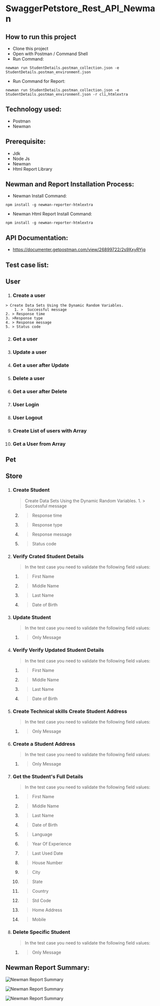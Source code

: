 # SwaggerPetstore_Rest_API_Newman

## How to run this project
- Clone this project
- Open with Postman / Command Shell
- Run Command:  
```console 
newman run StudentDetails.postman_collection.json -e StudentDetails.postman_environment.json 
```
- Run Command for Report: 
```console 
newman run StudentDetails.postman_collection.json -e StudentDetails.postman_environment.json -r cli,htmlextra
```

## Technology used:
- Postman
- Newman

## Prerequisite:
- Jdk
- Node Js
- Newman
- Html Report Library

## Newman and Report Installation Process:
- Newman Install Command:
```console
npm install -g newman-reporter-htmlextra
```
- Newman Html Report Install Command:
```console
npm install -g newman-reporter-htmlextra
```

## API Documentation:
- https://documenter.getpostman.com/view/26899722/2s9XxyRYjq

## Test case list:
## User
   1. ### Create a user
   	> Create Data Sets Using the Dynamic Random Variables.
    	1. >  Successful message
	2. > Response time
	3. >Response type
	4. > Response message
	5. > Status code
   2. ### Get a user
   3. ### Update a user
   4. ### Get a user after Update
   5. ### Delete a user
   6. ### Get a user after Delete
   7. ### User Login
   8. ### User Logout
   9. ### Create List of users with Array
   10. ### Get a User from Array
## Pet
## Store
1. ### Create Student
	> Create Data Sets Using the Dynamic Random Variables.
    	1. >  Successful message
	2. > Response time
	3. >Response type
	4. > Response message
	5. > Status code

2. ### Verify Crated Student Details
	> In the test case you need to validate the following field values:
 	1. > First Name
 	2. > Middle Name
 	3. > Last Name
 	4. > Date of Birth

3. ### Update Student
	> In the test case you need to validate the following field values:
 	1. > Only Message
4. ### Verify Verify Updated Student Details
	> In the test case you need to validate the following field values:
	1. > First Name
 	2. > Middle Name
	3. > Last Name
 	4. > Date of Birth

5. ### Create Technical skills Create Student Address
	> In the test case you need to validate the following field values:
	1. > Only Message

6. ### Create a Student Address
	> In the test case you need to validate the following field values:
	1. > Only Message

7. ### Get the Student's Full Details
	> In the test case you need to validate the following field values:
	1. > First Name
	2. > Middle Name
	3. > Last Name
	4. > Date of Birth
	5. > Language
	6. > Year Of Experience
	7. > Last Used Date
	8. > House Number
	9. > City
	10. > State
	11. > Country
	12. > Std Code
	13. > Home Address
	14. > Mobile

8. ### Delete Specific Student
	> In the test case you need to validate the following field values:
	1. > Only Message

## Newman Report Summary:
![Newman Report Summary](https://github.com/ManikHossain27/SwaggerPetstore/assets/131261253/a44582b5-0d75-4070-9a73-bb770e00358b)

![Newman Report Summary](https://github.com/ManikHossain27/SwaggerPetstore/assets/131261253/7cbdf3d8-5f74-4060-8a34-a099f05735db)

![Newman Report Summary](https://github.com/ManikHossain27/SwaggerPetstore/assets/131261253/26b3015c-698b-4f16-af00-531ffed523c8)


